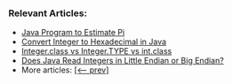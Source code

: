 ### Relevant Articles:
- [Java Program to Estimate Pi](https://www.baeldung.com/java-monte-carlo-compute-pi)
- [Convert Integer to Hexadecimal in Java](https://www.baeldung.com/java-convert-int-to-hex)
- [Integer.class vs Integer.TYPE vs int.class](https://www.baeldung.com/java-integer-class-vs-type-vs-int)
- [Does Java Read Integers in Little Endian or Big Endian?](https://www.baeldung.com/java-integers-little-big-endian)
- More articles: [[<-- prev]](../core-java-numbers-5)
